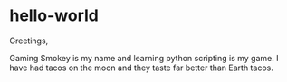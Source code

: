 # hello-world
 
Greetings,

Gaming Smokey is my name and learning python scripting is my game. I have had tacos on the moon and they taste far better than Earth tacos. 
